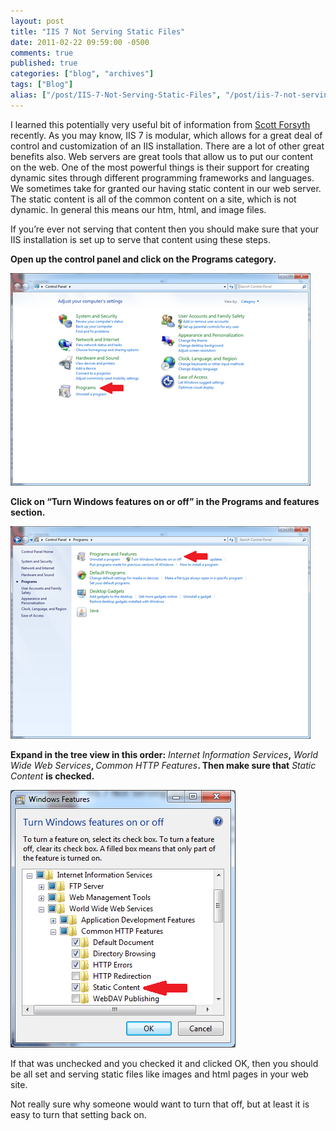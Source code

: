 ```yaml
---
layout: post
title: "IIS 7 Not Serving Static Files"
date: 2011-02-22 09:59:00 -0500
comments: true
published: true
categories: ["blog", "archives"]
tags: ["Blog"]
alias: ["/post/IIS-7-Not-Serving-Static-Files", "/post/iis-7-not-serving-static-files"]
---
```

<!-- more -->



<p>I learned this potentially very useful bit of information from <a href="http://weblogs.asp.net/owscott/" target="_blank">Scott Forsyth</a> recently. As you may know, IIS 7 is modular, which allows for a great deal of control and customization of an IIS installation. There are a lot of other great benefits also. Web servers are great tools that allow us to put our content on the web. One of the most powerful things is their support for creating dynamic sites through different programming frameworks and languages. We sometimes take for granted our having static content in our web server. The static content is all of the common content on a site, which is not dynamic. In general this means our htm, html, and image files.</p>  <p>If you’re ever not serving that content then you should make sure that your IIS installation is set up to serve that content using these steps.</p>  <p><strong>Open up the control panel and click on the Programs category.</strong></p>  <p><a href="/images/files/ControlPanel.png"><img style="background-image: none; border-bottom: 0px; border-left: 0px; padding-left: 0px; padding-right: 0px; display: inline; border-top: 0px; border-right: 0px; padding-top: 0px" title="ControlPanel" border="0" alt="ControlPanel" src="/images/files/ControlPanel_thumb.png" width="480" height="340"></a></p>    <p><strong>Click on “Turn Windows features on or off” in the Programs and features section.</strong></p>  <p><a href="/images/files/Programs.png"><img style="background-image: none; border-bottom: 0px; border-left: 0px; padding-left: 0px; padding-right: 0px; display: inline; border-top: 0px; border-right: 0px; padding-top: 0px" title="Programs" border="0" alt="Programs" src="/images/files/Programs_thumb.png" width="480" height="340"></a></p>  <p><strong>Expand in the tree view in this order:</strong> <em>Internet Information Services</em><strong>,</strong> <em>World Wide Web Services</em><strong>, </strong><em>Common HTTP Features</em><strong>. Then make sure that</strong> <em>Static Content</em> <strong>is checked.</strong></p>  <p><a href="/images/files/WindowsFeatures.png"><img style="background-image: none; border-bottom: 0px; border-left: 0px; padding-left: 0px; padding-right: 0px; display: inline; border-top: 0px; border-right: 0px; padding-top: 0px" title="WindowsFeatures" border="0" alt="WindowsFeatures" src="/images/files/WindowsFeatures_thumb.png" width="360" height="412"></a></p>  <p>If that was unchecked and you checked it and clicked OK, then you should be all set and serving static files like images and html pages in your web site.</p>  <p>Not really sure why someone would want to turn that off, but at least it is easy to turn that setting back on.</p>

